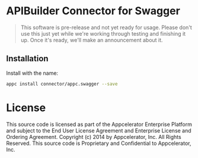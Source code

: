 # APIBuilder Connector for Swagger

> This software is pre-release and not yet ready for usage.  Please don't use this just yet while we're working through testing and finishing it up. Once it's ready, we'll make an announcement about it.

## Installation

Install with the name:

```bash
appc install connector/appc.swagger --save
```

# License

This source code is licensed as part of the Appcelerator Enterprise Platform and subject to the End User License Agreement and Enterprise License and Ordering Agreement. Copyright (c) 2014 by Appcelerator, Inc. All Rights Reserved. This source code is Proprietary and Confidential to Appcelerator, Inc.
